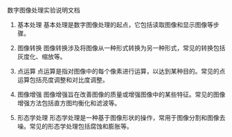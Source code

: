 数字图像处理实验说明文档
1. 基本处理
基本处理是数字图像处理的起点，它包括读取图像和显示图像等步骤。

2. 图像转换
图像转换涉及将图像从一种形式转换为另一种形式，常见的转换包括灰度化、缩放等。

3. 点运算
点运算是指对图像中的每个像素进行运算，以达到某种目的。常见的点运算包括亮度调整和对比度调整。

4. 图像增强
图像增强旨在改善图像的质量或增强图像中的某些特征。常见的图像增强方法包括直方图均衡化和滤波等。

5. 形态学处理
形态学处理是一种基于图像形状的操作，常用于图像分割和图像去噪。常见的形态学处理包括腐蚀和膨胀等。
